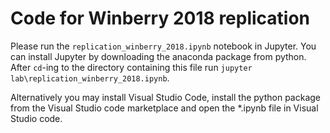 # Code for Winberry 2018 replication

Please run the `replication_winberry_2018.ipynb` notebook in Jupyter. You can install Jupyter by downloading the anaconda package from python. After `cd`-ing to the directory containing this file run `jupyter lab\replication_winberry_2018.ipynb`.

Alternatively you may install Visual Studio Code, install the python package from the Visual Studio code marketplace and open the *.ipynb file in Visual Studio code.
